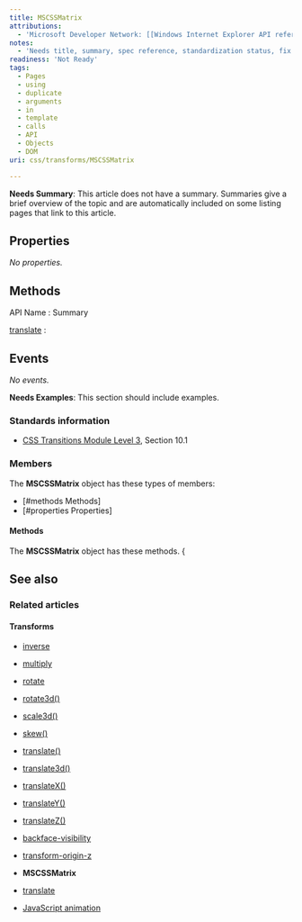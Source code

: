 ```yaml
---
title: MSCSSMatrix
attributions:
  - 'Microsoft Developer Network: [[Windows Internet Explorer API reference](http://msdn.microsoft.com/en-us/library/ie/hh828809%28v=vs.85%29.aspx) Article]'
notes:
  - 'Needs title, summary, spec reference, standardization status, fix table coding in Notes'
readiness: 'Not Ready'
tags:
  - Pages
  - using
  - duplicate
  - arguments
  - in
  - template
  - calls
  - API
  - Objects
  - DOM
uri: css/transforms/MSCSSMatrix

---
```

**Needs Summary**: This article does not have a summary. Summaries give a brief overview of the topic and are automatically included on some listing pages that link to this article.

## Properties

*No properties.*

## Methods

API Name
:   Summary

[translate](/css/transforms/MSCSSMatrix/translate)
:

## Events

*No events.*

**Needs Examples**: This section should include examples.

### Standards information

-   [CSS Transitions Module Level 3](http://go.microsoft.com/fwlink/p/?linkid=223140), Section 10.1

### Members

The **MSCSSMatrix** object has these types of members:

-   [\#methods Methods]
-   [\#properties Properties]

#### Methods

The **MSCSSMatrix** object has these methods. {

## See also

### Related articles

#### Transforms

-   [inverse](/css/cssom/MSCSSMatrix/methods/inverse)

-   [multiply](/css/cssom/MSCSSMatrix/methods/multiply)

-   [rotate](/css/cssom/MSCSSMatrix/methods/rotate)

-   [rotate3d()](/css/functions/rotate3d())

-   [scale3d()](/css/functions/scale3d())

-   [skew()](/css/functions/skew())

-   [translate()](/css/functions/translate())

-   [translate3d()](/css/functions/translate3d())

-   [translateX()](/css/functions/translateX())

-   [translateY()](/css/functions/translateY())

-   [translateZ()](/css/functions/translateZ())

-   [backface-visibility](/css/properties/backface-visibility)

-   [transform-origin-z](/css/properties/transform-origin-z)

-   **MSCSSMatrix**

-   [translate](/css/transforms/MSCSSMatrix/translate)

-   [JavaScript animation](/tutorials/animation_in_javascript_2)
